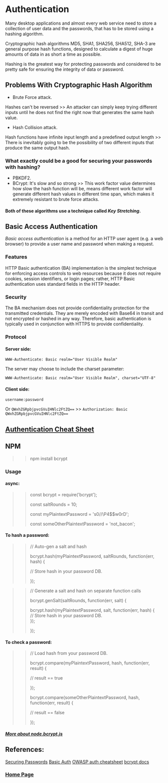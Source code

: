 # Authentication
Many desktop applications and almost every web service need to store a collection of user data and the passwords, that has to be stored using a hashing algorithm.

Cryptographic hash algorithms MD5, SHA1, SHA256, SHA512, SHA-3 are general purpose hash functions, designed to calculate a digest of huge amounts of data in as short a time as possible. 

Hashing is the greatest way for protecting passwords and considered to be pretty safe for ensuring the integrity of data or password.

## Problems With Cryptographic Hash Algorithm
- Brute Force attack.

Hashes can't be reversed >> An attacker can simply keep trying different inputs until he does not find the right now that generates the same hash value.
- Hash Collision attack.

Hash functions have infinite input length and a predefined output length >> There is inevitably going to be the possibility of two different inputs that produce the same output hash.

### What exactly could be a good for securing your passwords with hashing?
- PBKDF2.
- BCrypt: It's slow and so strong >> This work factor value determines how slow the hash function will be, means different work factor will generate different hash values in different time span, which makes it extremely resistant to brute force attacks.
#### Both of these algorithms use a technique called *Key Stretching*.

## Basic Access Authentication
*Basic access authentication* is a method for an HTTP user agent (e.g. a web browser) to provide a user name and password when making a request. 

### Features
HTTP Basic authentication (BA) implementation is the simplest technique for enforcing access controls to web resources because it does not require cookies, session identifiers, or login pages; rather, HTTP Basic authentication uses standard fields in the HTTP header.

### Security
The BA mechanism does not provide confidentiality protection for the transmitted credentials. They are merely encoded with Base64 in transit and not encrypted or hashed in any way. Therefore, basic authentication is typically used in conjunction with HTTPS to provide confidentiality.

### Protocol
#### Server side:
`WWW-Authenticate: Basic realm="User Visible Realm"`

The server may choose to include the charset parameter:

`WWW-Authenticate: Basic realm="User Visible Realm", charset="UTF-8"`

#### Client side:
`username:password`

Or `QWxhZGRpbjpvcGVuIHNlc2FtZQ==` >> `Authorization: Basic QWxhZGRpbjpvcGVuIHNlc2FtZQ==`

## [Authentication Cheat Sheet ](https://cheatsheetseries.owasp.org/cheatsheets/Authentication_Cheat_Sheet.html)

## NPM
>> npm install bcrypt

### Usage
#### async: 

>> const bcrypt = require('bcrypt');
>> 
>> const saltRounds = 10;
>> 
>> const myPlaintextPassword = 's0/\/\P4$$w0rD';
>> 
>> const someOtherPlaintextPassword = 'not_bacon';

#### To hash a password:

>> // Auto-gen a salt and hash
>> 
>> bcrypt.hash(myPlaintextPassword, saltRounds, function(err, hash) {
>> 
>>   // Store hash in your password DB.
>>   
>> });


>> // Generate a salt and hash on separate function calls
>> 
>> bcrypt.genSalt(saltRounds, function(err, salt) {
>> 
>>    bcrypt.hash(myPlaintextPassword, salt, function(err, hash) {    
>>        // Store hash in your password DB.      
>>    });
>>    
>> });

#### To check a password:

>> // Load hash from your password DB.
>> 
>> bcrypt.compare(myPlaintextPassword, hash, function(err, result) {
>> 
>>    // result == true
>>    
>> });
>> 
>> bcrypt.compare(someOtherPlaintextPassword, hash, function(err, result) {
>> 
>>    // result == false
>>    
>> });


##### [More about node.bcrypt.js](https://www.npmjs.com/package/bcrypt)

## References:
[Securing Passwords](https://thehackernews.com/2014/04/securing-passwords-with-bcrypt-hashing.html)
[Basic Auth](https://en.wikipedia.org/wiki/Basic_access_authentication)
[OWASP auth cheatsheet](https://cheatsheetseries.owasp.org/cheatsheets/Authentication_Cheat_Sheet.html)
[bcrypt docs](https://www.npmjs.com/package/bcrypt)

### [Home Page](./README.md)
